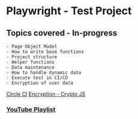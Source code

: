 # Playwright - Test Project

## Topics covered - In-progress
    - Page Object Model
    - How to write base functions
    - Project structure
    - Helper functions
    - Data maintenance
    - How to handle dynamic data
    - Execute test in CI/CD
    - Encryption of user data

[Circle CI](https://youtu.be/MHjpsvXekmM)
[Encryption - Crypto JS](https://www.youtube.com/watch?v=lIElnQJy7pU)

### [YouTube Playlist](https://youtube.com/playlist?list=PL699Xf-_ilW7--f_NeKFz5V2Ll8thrrcr)